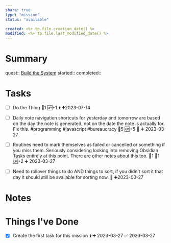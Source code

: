 ```yaml
---
share: true
type: "mission"
status: "available"

created: <%+ tp.file.creation_date() %> 
modified: <%+ tp.file.last_modified_date() %>
---
```

 
# Summary
quest:: [Build the System](../02%20-%20Tools/Build%20the%20System.md)
started:: 
completed::
# Tasks
- [ ] Do the Thing 🥄1 🆙+1 ⏫ ➕2023-07-14

- [ ] Daily note navigation shortcuts for yesterday and tomorrow are based on the day the note is generated, not on the date the note is actually for. Fix this. #programming #javascript #bureaucracy 🥄5 🆙+5 🔽 ➕ 2023-03-27
- [ ] Routines need to mark themselves as failed or cancelled or something if you miss them. Seriously considering looking into removing Obsidian Tasks entirely at this point. There are other notes about this too. 🍅1 🥄1 🆙+2 ➕ 2023-03-27
- [ ] Need to rollover things to do AND things to sort, if you didn't sort it that day it should still be available for sorting now. 🔼 ➕2023-03-27
# Notes

# Things I've Done
- [x] Create the first task for this mission ⏫ ➕ 2023-03-27 ✅ 2023-03-27